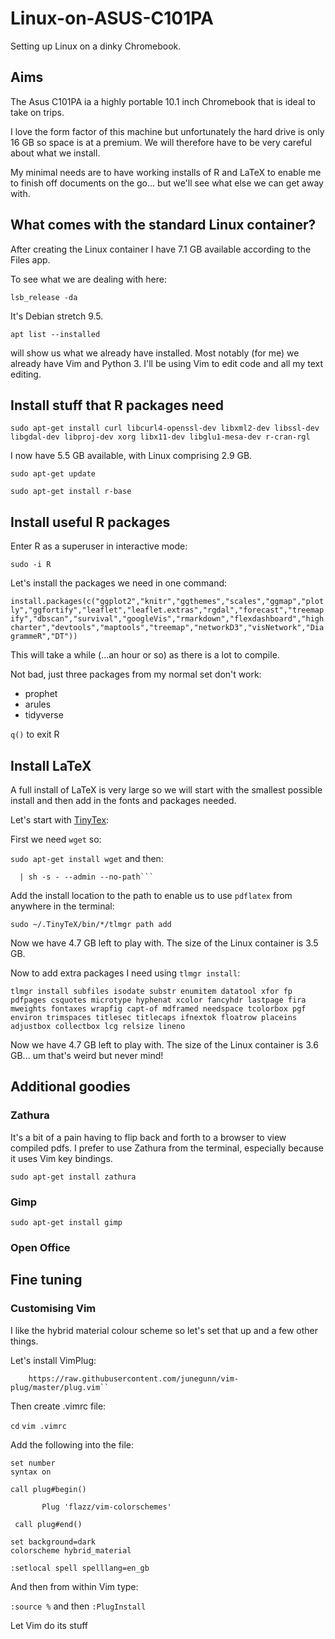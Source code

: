 # Linux-on-ASUS-C101PA
Setting up Linux on a dinky Chromebook.

## Aims

The Asus C101PA ia a highly portable 10.1 inch Chromebook that is ideal to take on trips.

I love the form factor of this machine but unfortunately the hard drive is only 16 GB so space is at a premium.  We will therefore have to be very careful about what we install.

My minimal needs are to have working installs of R and LaTeX to enable me to finish off documents on the go... but we'll see what else we can get away with.

## What comes with the standard Linux container?

After creating the Linux container I have 7.1 GB available according to the Files app.

To see what we are dealing with here:

```lsb_release -da```

It's Debian stretch 9.5.

```apt list --installed```

will show us what we already have installed.  Most notably (for me) we already have Vim and Python 3.  I'll be using Vim to edit code and all my text editing.

## Install stuff that R packages need

```sudo apt-get install curl libcurl4-openssl-dev libxml2-dev libssl-dev libgdal-dev libproj-dev xorg libx11-dev libglu1-mesa-dev r-cran-rgl```

I now have 5.5 GB available, with Linux comprising 2.9 GB.

```sudo apt-get update```

```sudo apt-get install r-base```

## Install useful R packages

Enter R as a superuser in interactive mode:

```sudo -i R```

Let's install the packages we need in one command:

```install.packages(c("ggplot2","knitr","ggthemes","scales","ggmap","plotly","ggfortify","leaflet","leaflet.extras","rgdal","forecast","treemapify","dbscan","survival","googleVis","rmarkdown","flexdashboard","highcharter","devtools","maptools","treemap","networkD3","visNetwork","DiagrammeR","DT"))```

This will take a while (...an hour or so) as there is a lot to compile.

Not bad, just three packages from my normal set don't work:

- prophet
- arules
- tidyverse

```q()``` to exit R

## Install LaTeX

A full install of LaTeX is very large so we will start with the smallest possible install and then add in the fonts and packages needed.

Let's start with [TinyTex](https://yihui.name/tinytex/):

First we need ```wget``` so:

```sudo apt-get install wget``` and then:

```wget -qO- "https://yihui.name/gh/tinytex/tools/install-unx.sh" \
  | sh -s - --admin --no-path```

``````

Add the install location to the path to enable us to use ```pdflatex``` from anywhere in the terminal:

```sudo ~/.TinyTeX/bin/*/tlmgr path add```

Now we have 4.7 GB left to play with.  The size of the Linux container is 3.5 GB.

Now to add extra packages I need using ```tlmgr install```:

```tlmgr install subfiles isodate substr enumitem datatool xfor fp pdfpages csquotes microtype hyphenat xcolor fancyhdr lastpage fira mweights fontaxes wrapfig capt-of mdframed needspace tcolorbox pgf environ trimspaces titlesec titlecaps ifnextok floatrow placeins adjustbox collectbox lcg relsize lineno```

Now we have 4.7 GB left to play with.  The size of the Linux container is 3.6 GB... um that's weird but never mind!

## Additional goodies

### Zathura

It's a bit of a pain having to flip back and forth to a browser to view compiled pdfs.  I prefer to use Zathura from the terminal, especially because it uses Vim key bindings.

```sudo apt-get install zathura```

### Gimp

```sudo apt-get install gimp```

### Open Office

## Fine tuning

### Customising Vim

I like the hybrid material colour scheme so let's set that up and a few other things.

Let's install VimPlug:

```curl -fLo ~/.vim/autoload/plug.vim --create-dirs \
    https://raw.githubusercontent.com/junegunn/vim-plug/master/plug.vim``
``````

Then create .vimrc file:

```cd```
```vim .vimrc```

Add the following into the file:

```
set number
syntax on

call plug#begin()

       Plug 'flazz/vim-colorschemes'
       
 call plug#end()

set background=dark
colorscheme hybrid_material

:setlocal spell spelllang=en_gb
```
And then from within Vim type:

```:source %``` and then
```:PlugInstall```

Let Vim do its stuff

